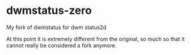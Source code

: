 # dwmstatus-zero
My fork of dwmstatus for dwm status2d

At this point it is extremely different from the original, so much so that it
cannot really be considered a fork anymore.

